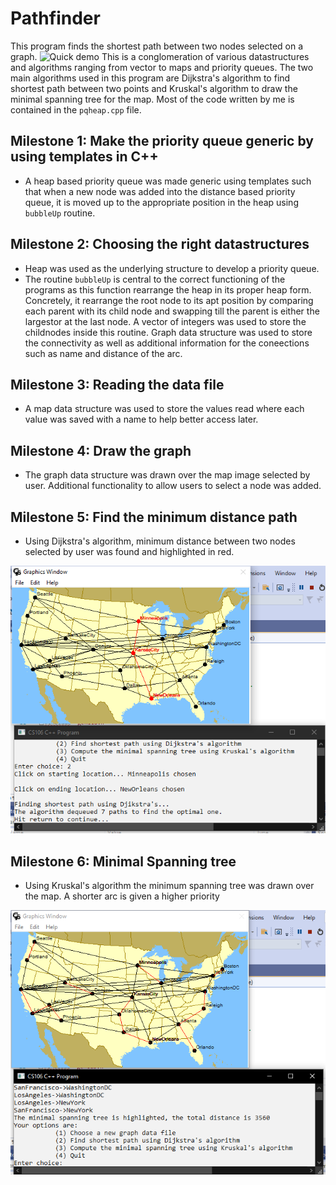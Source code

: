 # Pathfinder
This program finds the shortest path between two nodes selected on a graph. 
![Quick demo](demo.gif)
This is a conglomeration of various datastructures and algorithms ranging from vector to maps and priority queues. The two main algorithms used in this program are Dijkstra's algorithm to find shortest path between two points and Kruskal's algorithm to draw the minimal spanning tree for the map.
Most of the code written by me is contained in the `pqheap.cpp` file.

## Milestone 1:  Make the priority queue generic by using templates in C++
* A heap based priority queue was made generic using templates such that when a new node was added into the distance based priority queue, it is moved up to the appropriate position in the heap using `bubbleUp` routine.

## Milestone 2: Choosing the right datastructures
* Heap was used as the underlying structure to develop a priority queue. 
* The routine `bubbleUp` is central to the correct functioning of the programs as this function rearrange the heap in its proper heap form. Concretely, it rearrange the root node to its  apt position by comparing each parent with its child node and swapping till the parent is either the largestor at the last node. A vector of integers was used to store the childnodes inside this routine.
  Graph data structure was used to store the connectivity as well as additional information for the coneections such as name and distance of the arc.
  
## Milestone 3: Reading the data file
* A map data structure was used to store the values read where each value was saved with a name to help better access later.

## Milestone 4: Draw the graph
* The graph data structure was drawn over the map image selected by user. Additional functionality to allow users to select a node was added.

## Milestone 5: Find the minimum distance path
* Using Dijkstra's algorithm, minimum distance between two nodes selected by user was found and highlighted in red.

![image](https://github.com/Tez01/Pathfinder/blob/main/Dijkstra.PNG)

## Milestone 6: Minimal Spanning tree
* Using Kruskal's algorithm the minimum spanning tree was drawn over the map. A shorter arc is given a higher priority

![image](https://github.com/Tez01/Pathfinder/blob/main/Kruskal.PNG)
